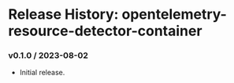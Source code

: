 # Release History: opentelemetry-resource-detector-container

### v0.1.0 / 2023-08-02

* Initial release.

